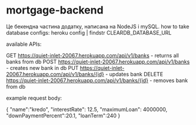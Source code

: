 # mortgage-backend
Це бекендна частина додатку, написана на NodeJS i mySQL.
how to take database configs:
heroku config | findstr CLEARDB_DATABASE_URL

available APIs:

GET https://quiet-inlet-20067.herokuapp.com/api/v1/banks - returns all banks from db
POST https://quiet-inlet-20067.herokuapp.com/api/v1/banks - creates new bank in db
PUT https://quiet-inlet-20067.herokuapp.com/api/v1/banks/{id} - updates bank
DELETE https://quiet-inlet-20067.herokuapp.com/api/v1/banks/{id} - removes bank from db

example request body:

{
    "name":"kredo",
    "interestRate": 12.5,
    "maximumLoan": 4000000,
    "downPaymentPercent":20.1,
    "loanTerm":240
}
